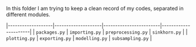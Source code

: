 In this folder I am trying to keep a clean record of my codes, separated in different modules. 


|-------------------|--------------------|------------------------|----------------------|
| ```packages.py``` | ```importing.py``` | ```preprocessing.py``` | ```sinkhorn.py```    |
| ```plotting.py``` | ```exporting.py``` | ```modelling.py```     | ```subsampling.py``` |